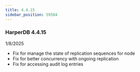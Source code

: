 ```yaml
---
title: 4.4.15
sidebar_position: 59584
---
```


### HarperDB 4.4.15

1/8/2025

- Fix for manage the state of replication sequences for node
- Fix for better concurrency with ongoing replication
- Fix for accessing audit log entries
